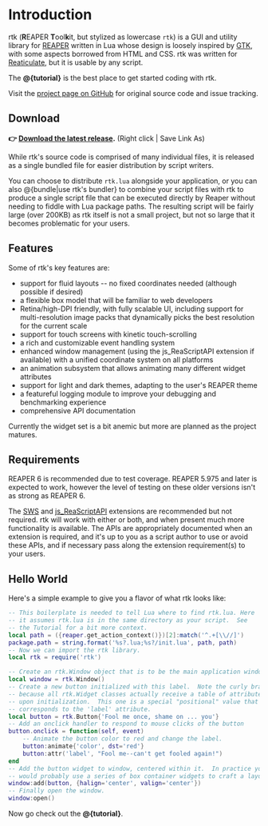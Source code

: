 # Introduction

rtk (**R**EAPER **T**ool**k**it, but stylized as lowercase `rtk`) is a GUI and utility
library for [REAPER](https://www.reaper.fm/) written in Lua whose design is loosely
inspired by [GTK](https://www.gtk.org/), with some aspects borrowed from HTML and CSS.
rtk was written for [Reaticulate](https://reaticulate.com), but it is usable by any
script.

The **@{tutorial}** is the best place to get started coding with rtk.

Visit the [project page on GitHub](https://github.com/jtackaberry/rtk) for original
source code and issue tracking.

## Download

**👉 [Download the latest release](https://raw.githubusercontent.com/jtackaberry/rtk/gh-pages/download/rtk.lua).**  (Right click | Save Link As)

While rtk's source code is comprised of many individual files, it is released as a single
bundled file for easier distribution by script writers.

You can choose to distribute `rtk.lua` alongside your application, or you can also
@{bundle|use rtk's bundler} to combine your script files with rtk to produce a single
script file that can be executed directly by Reaper without needing to fiddle with Lua
package paths.  The resulting script will be fairly large (over 200KB) as rtk itself is
not a small project, but not so large that it becomes problematic for your users.

## Features

Some of rtk's key features are:

* support for fluid layouts -- no fixed coordinates needed (although possible if desired)
* a flexible box model that will be familiar to web developers
* Retina/high-DPI friendly, with fully scalable UI, including support for multi-resolution
  image packs that dynamically picks the best resolution for the current scale
* support for touch screens with kinetic touch-scrolling
* a rich and customizable event handling system
* enhanced window management (using the js_ReaScriptAPI extension if available) with a
  unified coordinate system on all platforms
* an animation subsystem that allows animating many different widget attributes
* support for light and dark themes, adapting to the user's REAPER theme
* a featureful logging module to improve your debugging and benchmarking experience
* comprehensive API documentation

Currently the widget set is a bit anemic but more are planned as the project matures.


## Requirements

REAPER 6 is recommended due to test coverage.  REAPER 5.975 and later is expected to work,
however the level of testing on these older versions isn't as strong as REAPER 6.

The [SWS](https://www.sws-extension.org/) and
[js_ReaScriptAPI](https://forum.cockos.com/showthread.php?t=212174) extensions are
recommended but not required.  rtk will work with either or both, and when present much
more functionality is available.  The APIs are appropriately documented when an extension
is required, and it's up to you as a script author to use or avoid these APIs, and if
necessary pass along the extension requirement(s) to your users.


## Hello World

Here's a simple example to give you a flavor of what rtk looks like:

```lua
-- This boilerplate is needed to tell Lua where to find rtk.lua. Here
-- it assumes rtk.lua is in the same directory as your script.  See
-- the Tutorial for a bit more context.
local path = ({reaper.get_action_context()})[2]:match('^.+[\\//]')
package.path = string.format('%s?.lua;%s?/init.lua', path, path)
-- Now we can import the rtk library.
local rtk = require('rtk')

-- Create an rtk.Window object that is to be the main application window
local window = rtk.Window()
-- Create a new button initialized with this label.  Note the curly braces,
-- because all rtk.Widget classes actually receive a table of attributes
-- upon initialization.  This one is a special "positional" value that
-- corresponds to the 'label' attribute.
local button = rtk.Button{'Fool me once, shame on ... you'}
-- Add an onclick handler to respond to mouse clicks of the button
button.onclick = function(self, event)
    -- Animate the button color to red and change the label.
    button:animate{'color', dst='red'}
    button:attr('label', "Fool me--can't get fooled again!")
end
-- Add the button widget to window, centered within it.  In practice you
-- would probably use a series of box container widgets to craft a layout.
window:add(button, {halign='center', valign='center'})
-- Finally open the window.
window:open()
```

Now go check out the **@{tutorial}**.
